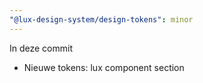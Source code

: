 ```yaml
---
"@lux-design-system/design-tokens": minor
---
```


In deze commit

- Nieuwe tokens: lux component section
